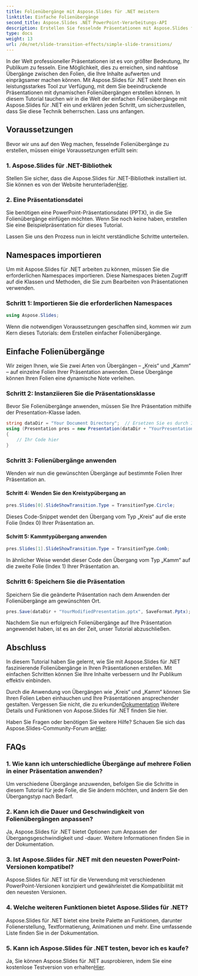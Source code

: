 ```yaml
---
title: Folienübergänge mit Aspose.Slides für .NET meistern
linktitle: Einfache Folienübergänge
second_title: Aspose.Slides .NET PowerPoint-Verarbeitungs-API
description: Erstellen Sie fesselnde Präsentationen mit Aspose.Slides für .NET. Lernen Sie, dynamische Folienübergänge mühelos anzuwenden.
type: docs
weight: 13
url: /de/net/slide-transition-effects/simple-slide-transitions/
---
```


In der Welt professioneller Präsentationen ist es von größter Bedeutung, Ihr Publikum zu fesseln. Eine Möglichkeit, dies zu erreichen, sind nahtlose Übergänge zwischen den Folien, die Ihre Inhalte aufwerten und einprägsamer machen können. Mit Aspose.Slides für .NET steht Ihnen ein leistungsstarkes Tool zur Verfügung, mit dem Sie beeindruckende Präsentationen mit dynamischen Folienübergängen erstellen können. In diesem Tutorial tauchen wir in die Welt der einfachen Folienübergänge mit Aspose.Slides für .NET ein und erklären jeden Schritt, um sicherzustellen, dass Sie diese Technik beherrschen. Lass uns anfangen.

## Voraussetzungen

Bevor wir uns auf den Weg machen, fesselnde Folienübergänge zu erstellen, müssen einige Voraussetzungen erfüllt sein:

### 1. Aspose.Slides für .NET-Bibliothek

 Stellen Sie sicher, dass die Aspose.Slides für .NET-Bibliothek installiert ist. Sie können es von der Website herunterladen[Hier](https://releases.aspose.com/slides/net/).

### 2. Eine Präsentationsdatei

Sie benötigen eine PowerPoint-Präsentationsdatei (PPTX), in die Sie Folienübergänge einfügen möchten. Wenn Sie noch keine haben, erstellen Sie eine Beispielpräsentation für dieses Tutorial.

Lassen Sie uns den Prozess nun in leicht verständliche Schritte unterteilen.

## Namespaces importieren

Um mit Aspose.Slides für .NET arbeiten zu können, müssen Sie die erforderlichen Namespaces importieren. Diese Namespaces bieten Zugriff auf die Klassen und Methoden, die Sie zum Bearbeiten von Präsentationen verwenden.

### Schritt 1: Importieren Sie die erforderlichen Namespaces

```csharp
using Aspose.Slides;
```

Wenn die notwendigen Voraussetzungen geschaffen sind, kommen wir zum Kern dieses Tutorials: dem Erstellen einfacher Folienübergänge.

## Einfache Folienübergänge

Wir zeigen Ihnen, wie Sie zwei Arten von Übergängen – „Kreis“ und „Kamm“ – auf einzelne Folien Ihrer Präsentation anwenden. Diese Übergänge können Ihren Folien eine dynamische Note verleihen.

### Schritt 2: Instanziieren Sie die Präsentationsklasse

Bevor Sie Folienübergänge anwenden, müssen Sie Ihre Präsentation mithilfe der Presentation-Klasse laden.

```csharp
string dataDir = "Your Document Directory";  // Ersetzen Sie es durch Ihren Verzeichnispfad
using (Presentation pres = new Presentation(dataDir + "YourPresentation.pptx"))
{
    // Ihr Code hier
}
```

### Schritt 3: Folienübergänge anwenden

Wenden wir nun die gewünschten Übergänge auf bestimmte Folien Ihrer Präsentation an.

#### Schritt 4: Wenden Sie den Kreistypübergang an

```csharp
pres.Slides[0].SlideShowTransition.Type = TransitionType.Circle;
```

Dieses Code-Snippet wendet den Übergang vom Typ „Kreis“ auf die erste Folie (Index 0) Ihrer Präsentation an.

#### Schritt 5: Kammtypübergang anwenden

```csharp
pres.Slides[1].SlideShowTransition.Type = TransitionType.Comb;
```

In ähnlicher Weise wendet dieser Code den Übergang vom Typ „Kamm“ auf die zweite Folie (Index 1) Ihrer Präsentation an.

### Schritt 6: Speichern Sie die Präsentation

Speichern Sie die geänderte Präsentation nach dem Anwenden der Folienübergänge am gewünschten Ort.

```csharp
pres.Save(dataDir + "YourModifiedPresentation.pptx", SaveFormat.Pptx);
```

Nachdem Sie nun erfolgreich Folienübergänge auf Ihre Präsentation angewendet haben, ist es an der Zeit, unser Tutorial abzuschließen.

## Abschluss

In diesem Tutorial haben Sie gelernt, wie Sie mit Aspose.Slides für .NET faszinierende Folienübergänge in Ihren Präsentationen erstellen. Mit einfachen Schritten können Sie Ihre Inhalte verbessern und Ihr Publikum effektiv einbinden.

 Durch die Anwendung von Übergängen wie „Kreis“ und „Kamm“ können Sie Ihren Folien Leben einhauchen und Ihre Präsentationen ansprechender gestalten. Vergessen Sie nicht, die zu erkunden[Dokumentation](https://reference.aspose.com/slides/net/) Weitere Details und Funktionen von Aspose.Slides für .NET finden Sie hier.

Haben Sie Fragen oder benötigen Sie weitere Hilfe? Schauen Sie sich das Aspose.Slides-Community-Forum an[Hier](https://forum.aspose.com/).

## FAQs

### 1. Wie kann ich unterschiedliche Übergänge auf mehrere Folien in einer Präsentation anwenden?
Um verschiedene Übergänge anzuwenden, befolgen Sie die Schritte in diesem Tutorial für jede Folie, die Sie ändern möchten, und ändern Sie den Übergangstyp nach Bedarf.

### 2. Kann ich die Dauer und Geschwindigkeit von Folienübergängen anpassen?
Ja, Aspose.Slides für .NET bietet Optionen zum Anpassen der Übergangsgeschwindigkeit und -dauer. Weitere Informationen finden Sie in der Dokumentation.

### 3. Ist Aspose.Slides für .NET mit den neuesten PowerPoint-Versionen kompatibel?
Aspose.Slides für .NET ist für die Verwendung mit verschiedenen PowerPoint-Versionen konzipiert und gewährleistet die Kompatibilität mit den neuesten Versionen.

### 4. Welche weiteren Funktionen bietet Aspose.Slides für .NET?
Aspose.Slides für .NET bietet eine breite Palette an Funktionen, darunter Folienerstellung, Textformatierung, Animationen und mehr. Eine umfassende Liste finden Sie in der Dokumentation.

### 5. Kann ich Aspose.Slides für .NET testen, bevor ich es kaufe?
 Ja, Sie können Aspose.Slides für .NET ausprobieren, indem Sie eine kostenlose Testversion von erhalten[Hier](https://releases.aspose.com/).
